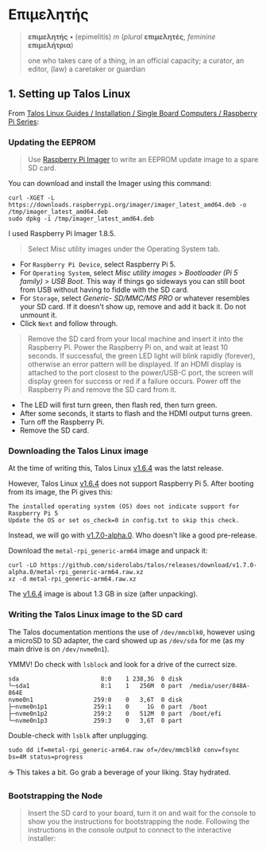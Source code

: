 # Επιμελητής 

> **επιμελητής** **•** (epimelitís) _m_ (_plural_ **επιμελητές**, _feminine_ **επιμελήτρια**)
> 
> one who takes care of a thing, in an official capacity; a curator, an editor, (law) a caretaker or guardian


## 1. Setting up Talos Linux

From [Talos Linux Guides / Installation / Single Board Computers / Raspberry Pi Series]:

### Updating the EEPROM

> Use [Raspberry Pi Imager] to write an EEPROM update image to a spare SD card.

You can download and install the Imager using this command:

```shell
curl -XGET -L https://downloads.raspberrypi.org/imager/imager_latest_amd64.deb -o /tmp/imager_latest_amd64.deb
sudo dpkg -i /tmp/imager_latest_amd64.deb
```

I used Raspberry Pi Imager 1.8.5.

> Select Misc utility images under the Operating System tab.

- For `Raspberry Pi Device`, select Raspberry Pi 5.
- For `Operating System`, select _Misc utility images_ > _Bootloader (Pi 5 family)_ > _USB Boot_.
This way if things go sideways you can still boot from USB 
without having to fiddle with the SD card.
- For `Storage`, select _Generic- SD/MMC/MS PRO_ or whatever resembles your SD card. If it doesn't show up, remove and add it back it. Do not unmount it.
- Click `Next` and follow through.

> Remove the SD card from your local machine and insert it into the Raspberry
> Pi. Power the Raspberry Pi on, and wait at least 10 seconds. If successful,
> the green LED light will blink rapidly (forever), otherwise an error pattern
> will be displayed. If an HDMI display is attached to the port closest to the
> power/USB-C port, the screen will display green for success or red if a
> failure occurs. Power off the Raspberry Pi and remove the SD card from it.

- The LED will first turn green, then flash red, then turn green.
- After some seconds, it starts to flash and the HDMI output turns green.
- Turn off the Raspberry Pi.
- Remove the SD card.

[Raspberry Pi Imager]: https://www.raspberrypi.com/software/
[Talos Linux Guides / Installation / Single Board Computers / Raspberry Pi Series]: https://www.talos.dev/v1.6/talos-guides/install/single-board-computers/rpi_generic/

### Downloading the Talos Linux image

At the time of writing this, Talos Linux [v1.6.4] was the latst release. 

[v1.6.4]: https://github.com/siderolabs/talos/releases/tag/v1.6.4

However, Talos Linux [v1.6.4] does not support Raspberry Pi 5.
After booting from its image, the Pi gives this:

```log
The installed operating system (OS) does not indicate support for Raspberry Pi 5
Update the OS or set os_check=0 in config.txt to skip this check.
```

Instead, we will go with [v1.7.0-alpha.0]. Who doesn't like a good pre-release.

[v1.7.0-alpha.0]: https://github.com/siderolabs/talos/releases/tag/v1.7.0-alpha.0

Download the `metal-rpi_generic-arm64` image and unpack it:


```shell
curl -LO https://github.com/siderolabs/talos/releases/download/v1.7.0-alpha.0/metal-rpi_generic-arm64.raw.xz
xz -d metal-rpi_generic-arm64.raw.xz
```

The [v1.6.4] image is about 1.3 GB in size (after unpacking).

### Writing the Talos Linux image to the SD card

The Talos documentation mentions the use of `/dev/mmcblk0`, however
using a microSD to SD adapter, the card showed up as `/dev/sda` for me (as my main drive is on `/dev/nvme0n1`).

YMMV! Do check with `lsblock` and look for a drive of the currect size.

```text
sda                       8:0    1 238,3G  0 disk  
└─sda1                    8:1    1   256M  0 part  /media/user/848A-864E
nvme0n1                 259:0    0   3,6T  0 disk  
├─nvme0n1p1             259:1    0     1G  0 part  /boot
├─nvme0n1p2             259:2    0   512M  0 part  /boot/efi
└─nvme0n1p3             259:3    0   3,6T  0 part
```

Double-check with `lsblk` after unplugging.

```shell
sudo dd if=metal-rpi_generic-arm64.raw of=/dev/mmcblk0 conv=fsync bs=4M status=progress
```

☕ This takes a bit. Go grab a beverage of your liking. Stay hydrated.

### Bootstrapping the Node

> Insert the SD card to your board, turn it on and wait for
> the console to show you the instructions for bootstrapping
> the node. Following the instructions in the console output
> to connect to the interactive installer:

